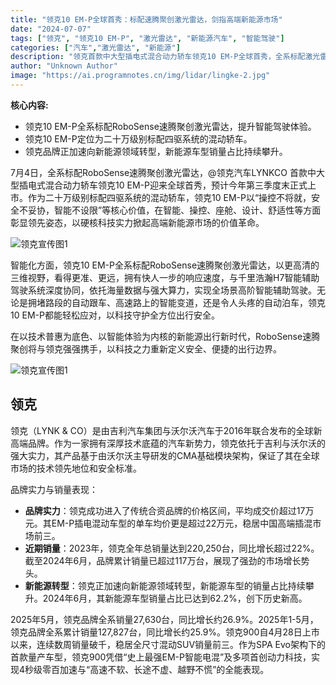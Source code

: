 ```yaml
---
title: "领克10 EM-P全球首秀：标配速腾聚创激光雷达，剑指高端新能源市场"
date: "2024-07-07"
tags: ["领克", "领克10 EM-P", "激光雷达", "新能源汽车", "智能驾驶"]
categories: ["汽车","激光雷达", "新能源"]
description: "领克首款中大型插电式混合动力轿车领克10 EM-P全球首秀，全系标配激光雷达，预计第三季度末上市。"
author: "Unknown Author"
image: "https://ai.programnotes.cn/img/lidar/lingke-2.jpg"
---
```


**核心内容:**
- 领克10 EM-P全系标配RoboSense速腾聚创激光雷达，提升智能驾驶体验。
- 领克10 EM-P定位为二十万级别标配四驱系统的混动轿车。
- 领克品牌正加速向新能源领域转型，新能源车型销量占比持续攀升。

7月4日，全系标配RoboSense速腾聚创激光雷达，@领克汽车LYNKCO 首款中大型插电式混合动力轿车领克10 EM-P迎来全球首秀，预计今年第三季度末正式上市。作为二十万级别标配四驱系统的混动轿车，领克10 EM-P以“操控不将就，安全不妥协，智能不设限”等核心价值，在智能、操控、座舱、设计、舒适性等方面彰显领先姿态，以硬核科技实力掀起高端新能源市场的价值革命。

![领克宣传图1](https://ai.programnotes.cn/img/lidar/lingke-1.jpg)

智能化方面，领克10 EM-P全系标配RoboSense速腾聚创激光雷达，以更高清的三维视野，看得更准、更远，拥有快人一步的响应速度，与千里浩瀚H7智能辅助驾驶系统深度协同，依托海量数据与强大算力，实现全场景高阶智能辅助驾驶。无论是拥堵路段的自动跟车、高速路上的智能变道，还是令人头疼的自动泊车，领克10 EM-P都能轻松应对，以科技守护全方位出行安全。

在以技术普惠为底色、以智能体验为内核的新能源出行新时代，RoboSense速腾聚创将与领克强强携手，以科技之力重新定义安全、便捷的出行边界。

![领克宣传图1](https://ai.programnotes.cn/img/lidar/lingke-2.jpg)

## 领克

领克（LYNK & CO）是由吉利汽车集团与沃尔沃汽车于2016年联合发布的全球新高端品牌。作为一家拥有深厚技术底蕴的汽车新势力，领克依托于吉利与沃尔沃的强大实力，其产品基于由沃尔沃主导研发的CMA基础模块架构，保证了其在全球市场的技术领先地位和安全标准。

品牌实力与销量表现：
*   **品牌实力**：领克成功进入了传统合资品牌的价格区间，平均成交价超过17万元。其EM-P插电混动车型的单车均价更是超过22万元，稳居中国高端插混市场前三。
*   **近期销量**：2023年，领克全年总销量达到220,250台，同比增长超过22%。截至2024年6月，品牌累计销量已超过117万台，展现了强劲的市场增长势头。
*   **新能源转型**：领克正加速向新能源领域转型，新能源车型的销量占比持续攀升。2024年6月，其新能源车型销量占比已达到62.2%，创下历史新高。
  
2025年5月，领克品牌全系销量27,630台，同比增长约26.9%。2025年1-5月，领克品牌全系累计销量127,827台，同比增长约25.9%。领克900自4月28日上市以来，连续数周销量破千，稳居全尺寸混动SUV销量前三。作为SPA Evo架构下的首款量产车型，领克900凭借“史上最强EM-P智能电混”及多项首创动力科技，实现4秒级零百加速与“高速不软、长途不虚、越野不慌”的全能表现。
